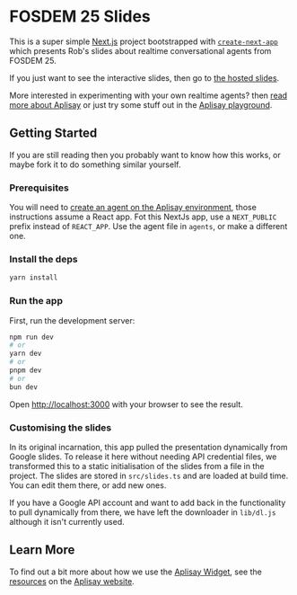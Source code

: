 # FOSDEM 25 Slides

This is a super simple [Next.js](https://nextjs.org) project bootstrapped with [`create-next-app`](https://nextjs.org/docs/app/api-reference/cli/create-next-app) which presents Rob's slides about realtime conversational agents from FOSDEM 25.

If you just want to see the interactive slides, then go to [the hosted slides](https://fosdem25.aplisay.com).

More interested in experimenting with your own realtime agents? then [read more about Aplisay](https://aplisay.com,) or just try some stuff out in the [Aplisay playground](https://playground.aplisay.com).

## Getting Started

If you are still reading then you probably want to know how this works, or maybe fork it to do something similar yourself.

### Prerequisites

You will need to [create an agent on the Aplisay environment](https://aplisay.com/resources/using-the-cli-to-run-persistent-agents), those instructions assume a React app. Fot this NextJs app, use a `NEXT_PUBLIC` prefix instead of `REACT_APP`. Use the agent file in `agents`, or make a different one.

### Install the deps

```bash
yarn install
```

### Run the app

First, run the development server:

```bash
npm run dev
# or
yarn dev
# or
pnpm dev
# or
bun dev
```

Open [http://localhost:3000](http://localhost:3000) with your browser to see the result.

### Customising the slides

In its original incarnation, this app pulled the presentation dynamically from Google slides.
To release it here without needing API credential files, we transformed this to a static initialisation of the slides from a file in the project.
The slides are stored in `src/slides.ts` and are loaded at build time. You can edit them there, or add new ones.

If you have a Google API account and want to add back in the functionality to pull dynamically from there, we have left the downloader in `lib/dl.js` although it isn't currently used.

## Learn More

To find out a bit more about how we use the [Aplisay Widget](https://widget.aplisay.com/), see the [resources](https://aplisay.com/blog) on the [Aplisay website](https://aplisay.com/).
